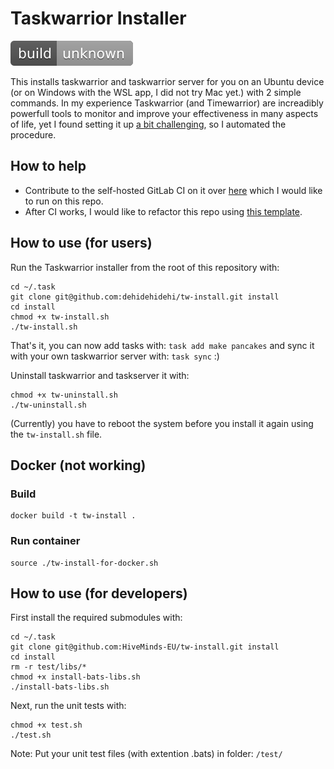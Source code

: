 # Taskwarrior Installer 

[![Build Status](https://raw.githubusercontent.com/a-t-0/gitlab-ci-build-statuses/master/hiveminds/tw-install/develop/build_status.svg)](http://2gzyxa5ihm7nsggfxnu52rck2vv4rvmdlkiu3zzui5du4xyclen53wid.onion/)

This installs taskwarrior and taskwarrior server for you on an Ubuntu device (or on Windows with the WSL app, I did not try Mac yet.) with 2 simple commands. In my experience Taskwarrior (and Timewarrior) are increadibly powerfull tools to monitor and improve your effectiveness in many aspects of life, yet I found setting it up [a bit challenging](https://www.youtube.com/watch?v=nuE4v5xKIWc), so I automated the procedure. 

## How to help
- Contribute to the self-hosted GitLab CI on it over [here](https://github.com/TruCol/Self-host-GitLab-CI-for-GitHub) which I would like to run on this repo.
- After CI works, I would like to refactor this repo using [this template](https://github.com/HiveMinds/Bash-Project-Template).

## How to use (for users)
Run the Taskwarrior installer from the root of this repository with:
```
cd ~/.task
git clone git@github.com:dehidehidehi/tw-install.git install
cd install
chmod +x tw-install.sh
./tw-install.sh
```
That's it, you can now add tasks with: `task add make pancakes` and sync it with your own taskwarrior server with: `task sync` :)


Uninstall taskwarrior and taskserver it with:
```
chmod +x tw-uninstall.sh
./tw-uninstall.sh
```
(Currently) you have to reboot the system before you install it again using the `tw-install.sh` file.

## Docker (not working)
### Build
```shell
docker build -t tw-install .
```
### Run container
```shell
source ./tw-install-for-docker.sh
```

## How to use (for developers)
First install the required submodules with:
```
cd ~/.task
git clone git@github.com:HiveMinds-EU/tw-install.git install
cd install
rm -r test/libs/*
chmod +x install-bats-libs.sh
./install-bats-libs.sh
```

Next, run the unit tests with:
```
chmod +x test.sh
./test.sh
```
Note: Put your unit test files (with extention .bats) in folder: `/test/`
